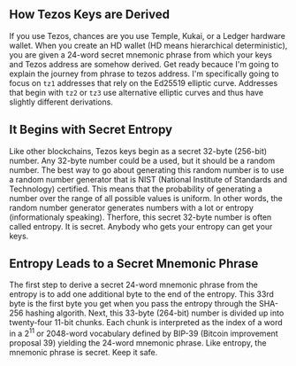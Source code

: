 ## How Tezos Keys are Derived

If you use Tezos, chances are you use Temple, Kukai, or a Ledger hardware wallet. When you create an HD wallet (HD means hierarchical deterministic), you are given a 24-word secret mnemonic phrase from which your keys and Tezos address are somehow derived. Get ready becauce I'm going to explain the journey from phrase to tezos address. I'm specifically going to focus on <code>tz1</code> addresses that rely on the Ed25519 elliptic curve. Addresses that begin with <code>tz2</code> or <code>tz3</code> use alternative elliptic curves and thus have slightly different derivations. 

## It Begins with Secret Entropy

Like other blockchains, Tezos keys begin as a secret 32-byte (256-bit) number. Any 32-byte number could be a used, but it should be a random number. The best way to go about generating this random number is to use a random number generator that is NIST (National Institute of Standards and Technology) certified. This means that the probability of generating a number over the range of all possible values is uniform. In other words, the random number generator generates numbers with a lot or entropy (informationaly speaking). Therfore, this secret 32-byte number is often called entropy. It is secret. Anybody who gets your entropy can get your keys.

## Entropy Leads to a Secret Mnemonic Phrase

The first step to derive a secret 24-word mnemonic phrase from the entropy is to add one additional byte to the end of the entropy. This 33rd byte is the first byte you get when you pass the entropy through the SHA-256 hashing algorith. Next, this 33-byte (264-bit) number is divided up into twenty-four 11-bit chunks. Each chunk is interpreted as the index of a word in a 2<sup>11</sup> or 2048-word vocabulary defined by BIP-39 (Bitcoin improvement proposal 39) yielding the 24-word mnemonic phrase.  Like entropy, the mnemonic phrase is secret. Keep it safe.
